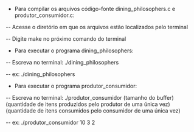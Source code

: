 * Para compilar os arquivos código-fonte dining_philosophers.c e produtor_consumidor.c:

-- Acesse o diretório em que os arquivos estão localizados pelo terminal

-- Digite make no próximo comando do terminal



* Para executar o programa dining_philosophers:

-- Escreva no terminal: ./dining_philosophers

-- ex: ./dining_philosophers



* Para executar o programa produtor_consumidor:

-- Escreva no terminal: ./produtor_consumidor (tamanho do buffer) (quantidade de itens produzidos pelo produtor de uma única vez) (quantidade de itens consumidos pelo consumidor de uma única vez)

-- ex: ./produtor_consumidor 10 3 2
